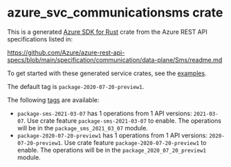 # azure_svc_communicationsms crate

This is a generated [Azure SDK for Rust](https://github.com/Azure/azure-sdk-for-rust) crate from the Azure REST API specifications listed in:

https://github.com/Azure/azure-rest-api-specs/blob/main/specification/communication/data-plane/Sms/readme.md

To get started with these generated service crates, see the [examples](https://github.com/Azure/azure-sdk-for-rust/blob/main/services/README.md#examples).

The default tag is `package-2020-07-20-preview1`.

The following [tags](https://github.com/Azure/azure-sdk-for-rust/blob/main/services/tags.md) are available:

- `package-sms-2021-03-07` has 1 operations from 1 API versions: `2021-03-07`. Use crate feature `package-sms-2021-03-07` to enable. The operations will be in the `package_sms_2021_03_07` module.
- `package-2020-07-20-preview1` has 1 operations from 1 API versions: `2020-07-20-preview1`. Use crate feature `package-2020-07-20-preview1` to enable. The operations will be in the `package_2020_07_20_preview1` module.
